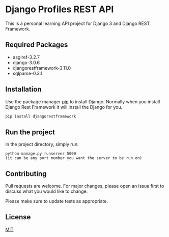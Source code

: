 # Django Profiles REST API

This is a personal learning API project for Django 3 and Django REST Framework.

## Required Packages
- asgiref-3.2.7 
- django-3.0.6 
- djangorestframework-3.11.0 
- sqlparse-0.3.1

## Installation

Use the package manager [pip](https://pip.pypa.io/en/stable/) to install Django. Normally when you install Django Rest Framework it will install the Django for you. 

```bash
pip install djangorestframework
```

## Run the project

In the project directory, simply run:

```
python manage.py runserver 5000 
(it can be any port number you want the server to be run on)
```

## Contributing
Pull requests are welcome. For major changes, please open an issue first to discuss what you would like to change.

Please make sure to update tests as appropriate.

## License
[MIT](https://choosealicense.com/licenses/mit/)